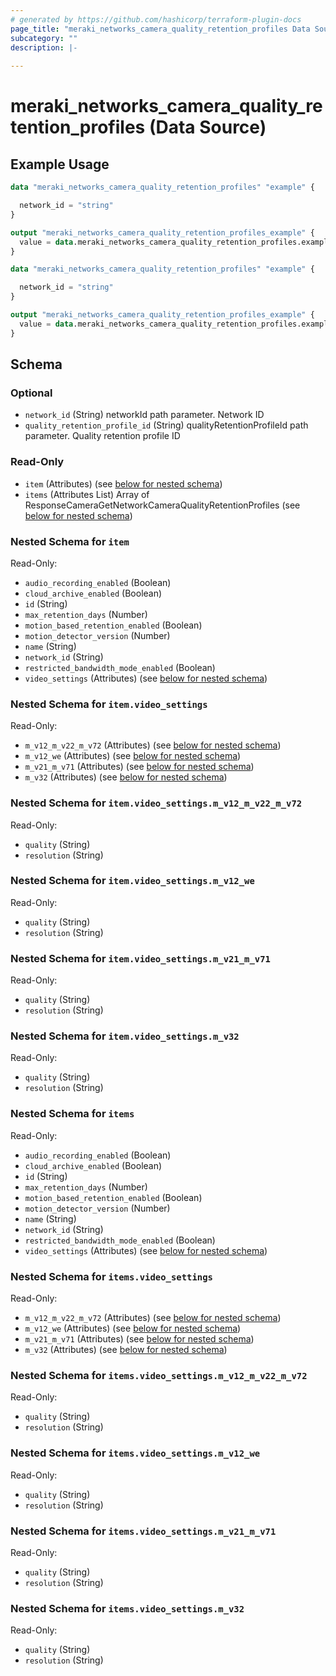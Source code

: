 ```yaml
---
# generated by https://github.com/hashicorp/terraform-plugin-docs
page_title: "meraki_networks_camera_quality_retention_profiles Data Source - terraform-provider-meraki"
subcategory: ""
description: |-
  
---
```


# meraki_networks_camera_quality_retention_profiles (Data Source)



## Example Usage

```terraform
data "meraki_networks_camera_quality_retention_profiles" "example" {

  network_id = "string"
}

output "meraki_networks_camera_quality_retention_profiles_example" {
  value = data.meraki_networks_camera_quality_retention_profiles.example.items
}

data "meraki_networks_camera_quality_retention_profiles" "example" {

  network_id = "string"
}

output "meraki_networks_camera_quality_retention_profiles_example" {
  value = data.meraki_networks_camera_quality_retention_profiles.example.item
}
```

<!-- schema generated by tfplugindocs -->
## Schema

### Optional

- `network_id` (String) networkId path parameter. Network ID
- `quality_retention_profile_id` (String) qualityRetentionProfileId path parameter. Quality retention profile ID

### Read-Only

- `item` (Attributes) (see [below for nested schema](#nestedatt--item))
- `items` (Attributes List) Array of ResponseCameraGetNetworkCameraQualityRetentionProfiles (see [below for nested schema](#nestedatt--items))

<a id="nestedatt--item"></a>
### Nested Schema for `item`

Read-Only:

- `audio_recording_enabled` (Boolean)
- `cloud_archive_enabled` (Boolean)
- `id` (String)
- `max_retention_days` (Number)
- `motion_based_retention_enabled` (Boolean)
- `motion_detector_version` (Number)
- `name` (String)
- `network_id` (String)
- `restricted_bandwidth_mode_enabled` (Boolean)
- `video_settings` (Attributes) (see [below for nested schema](#nestedatt--item--video_settings))

<a id="nestedatt--item--video_settings"></a>
### Nested Schema for `item.video_settings`

Read-Only:

- `m_v12_m_v22_m_v72` (Attributes) (see [below for nested schema](#nestedatt--item--video_settings--m_v12_m_v22_m_v72))
- `m_v12_we` (Attributes) (see [below for nested schema](#nestedatt--item--video_settings--m_v12_we))
- `m_v21_m_v71` (Attributes) (see [below for nested schema](#nestedatt--item--video_settings--m_v21_m_v71))
- `m_v32` (Attributes) (see [below for nested schema](#nestedatt--item--video_settings--m_v32))

<a id="nestedatt--item--video_settings--m_v12_m_v22_m_v72"></a>
### Nested Schema for `item.video_settings.m_v12_m_v22_m_v72`

Read-Only:

- `quality` (String)
- `resolution` (String)


<a id="nestedatt--item--video_settings--m_v12_we"></a>
### Nested Schema for `item.video_settings.m_v12_we`

Read-Only:

- `quality` (String)
- `resolution` (String)


<a id="nestedatt--item--video_settings--m_v21_m_v71"></a>
### Nested Schema for `item.video_settings.m_v21_m_v71`

Read-Only:

- `quality` (String)
- `resolution` (String)


<a id="nestedatt--item--video_settings--m_v32"></a>
### Nested Schema for `item.video_settings.m_v32`

Read-Only:

- `quality` (String)
- `resolution` (String)




<a id="nestedatt--items"></a>
### Nested Schema for `items`

Read-Only:

- `audio_recording_enabled` (Boolean)
- `cloud_archive_enabled` (Boolean)
- `id` (String)
- `max_retention_days` (Number)
- `motion_based_retention_enabled` (Boolean)
- `motion_detector_version` (Number)
- `name` (String)
- `network_id` (String)
- `restricted_bandwidth_mode_enabled` (Boolean)
- `video_settings` (Attributes) (see [below for nested schema](#nestedatt--items--video_settings))

<a id="nestedatt--items--video_settings"></a>
### Nested Schema for `items.video_settings`

Read-Only:

- `m_v12_m_v22_m_v72` (Attributes) (see [below for nested schema](#nestedatt--items--video_settings--m_v12_m_v22_m_v72))
- `m_v12_we` (Attributes) (see [below for nested schema](#nestedatt--items--video_settings--m_v12_we))
- `m_v21_m_v71` (Attributes) (see [below for nested schema](#nestedatt--items--video_settings--m_v21_m_v71))
- `m_v32` (Attributes) (see [below for nested schema](#nestedatt--items--video_settings--m_v32))

<a id="nestedatt--items--video_settings--m_v12_m_v22_m_v72"></a>
### Nested Schema for `items.video_settings.m_v12_m_v22_m_v72`

Read-Only:

- `quality` (String)
- `resolution` (String)


<a id="nestedatt--items--video_settings--m_v12_we"></a>
### Nested Schema for `items.video_settings.m_v12_we`

Read-Only:

- `quality` (String)
- `resolution` (String)


<a id="nestedatt--items--video_settings--m_v21_m_v71"></a>
### Nested Schema for `items.video_settings.m_v21_m_v71`

Read-Only:

- `quality` (String)
- `resolution` (String)


<a id="nestedatt--items--video_settings--m_v32"></a>
### Nested Schema for `items.video_settings.m_v32`

Read-Only:

- `quality` (String)
- `resolution` (String)
